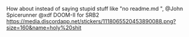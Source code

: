 How about instead of saying stupid stuff like "no readme.md ", @John Spicerunner @xdf DOOM-II for SRB2 https://media.discordapp.net/stickers/1118065520453890088.png?size=160&name=holy%20shit
